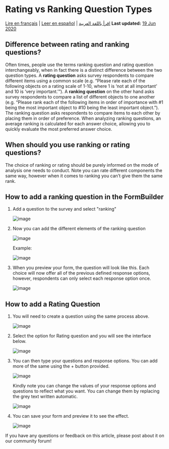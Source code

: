 # Rating vs Ranking Question Types
<a href="fr/rating_ranking.html">Lire en français</a> | <a href="es/rating_ranking.html">Leer en español</a> | <a href="ar/rating_ranking.html">اقرأ باللغة العربية</a>
**Last updated:** <a href="https://github.com/kobotoolbox/docs/blob/52b766d4117ffc86d840202aa2a51d1daf4cd15d/source/rating_ranking.md" class="reference">19 Jun 2020</a>

## Difference between rating and ranking questions?

Often times, people use the terms ranking question and rating question interchangeably, when in fact there is a distinct difference between the two question types. A **rating question** asks survey respondents to compare different items using a common scale (e.g. “Please rate each of the following objects on a rating scale of 1-10, where 1 is ‘not at all important’ and 10 is ‘very important.’”). A **ranking question** on the other hand asks survey respondents to compare a list of different objects to one another (e.g. “Please rank each of the following items in order of importance with #1 being the most important object to #10 being the least important object.”). The ranking question asks respondents to compare items to each other by placing them in order of preference. When analyzing ranking questions, an average ranking is calculated for each answer choice, allowing you to quickly evaluate the most preferred answer choice.

## When should you use ranking or rating questions?

The choice of ranking or rating should be purely informed on the mode of analysis one needs to conduct. Note you can rate different components the same way, however when it comes to ranking you can’t give them the same rank.

## How to add a ranking question in the FormBuilder

1. Add a question to the survey and select "ranking"

    ![image](/images/rating_ranking/add_question.gif)

2. Now you can add the different elements of the ranking question

    ![image](/images/rating_ranking/elements.png)

    Example:

    ![image](/images/rating_ranking/example.png)

3. When you preview your form, the question will look like this. Each choice will now offer all of the previous defined response options, however, respondents can only select each response option once.

    ![image](/images/rating_ranking/preview_ranking.gif)

## How to add a Rating Question

1. You will need to create a question using the same process above.

    ![image](/images/rating_ranking/create_question.png)

2. Select the option for Rating question and you will see the interface below.

    ![image](/images/rating_ranking/rating.png)

3. You can then type your questions and response options. You can add more of the same using the + button provided.

    ![image](/images/rating_ranking/more_questions.png)

    Kindly note you can change the values of your response options and questions to reflect what you want. You can change them by replacing the grey text written automatic.

    ![image](/images/rating_ranking/change_values.png)

4. You can save your form and preview it to see the effect.

    ![image](/images/rating_ranking/preview_rating.png)

If you have any questions or feedback on this article, please post about it on our community forum!
